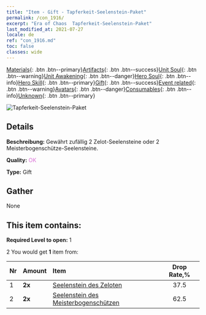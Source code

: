 ```yaml
---
title: "Item - Gift - Tapferkeit-Seelenstein-Paket"
permalink: /con_1916/
excerpt: "Era of Chaos  Tapferkeit-Seelenstein-Paket"
last_modified_at: 2021-07-27
locale: de
ref: "con_1916.md"
toc: false
classes: wide
---
```

 [Materials](/ItemsDE/){: .btn .btn--primary}[Artifacts](/ItemsDE/Artifacts/){: .btn .btn--success}[Unit Soul](/ItemsDE/UnitSoul/){: .btn .btn--warning}[Unit Awakening](/ItemsDE/UnitAwakening/){: .btn .btn--danger}[Hero Soul](/ItemsDE/HeroSoul/){: .btn .btn--info}[Hero Skill](/ItemsDE/HeroSkill/){: .btn .btn--primary}[Gift](/ItemsDE/Gift/){: .btn .btn--success}[Event related](/ItemsDE/Events/){: .btn .btn--warning}[Avatars](/ItemsDE/Avatars/){: .btn .btn--danger}[Consumables](/ItemsDE/Consumables/){: .btn .btn--info}[Unknown](/ItemsDE/Unknown/){: .btn .btn--primary}

 ![Tapferkeit-Seelenstein-Paket](/images/t/i_907539.png)

## Details
 **Beschreibung:** Gewährt zufällig 2 Zelot-Seelensteine oder 2 Meisterbogenschütze-Seelensteine.

 **Quality:** <span style="color: #DA70D6">OK</span>

 **Type:** Gift

## Gather

  None

## This item contains:

 **Required Level to open:** 1

 2 You would get **1** item  from:

  | Nr | Amount |     Item    | Drop Rate,% |
  |:---|:-------|:------------|:---------:|
  | 1 |  **2x** | [Seelenstein des Zeloten](/ItemsDE/unt_286/) | 37.5 | 
  | 2 |  **2x** | [Seelenstein des Meisterbogenschützen](/ItemsDE/unt_283/) | 62.5 | 
